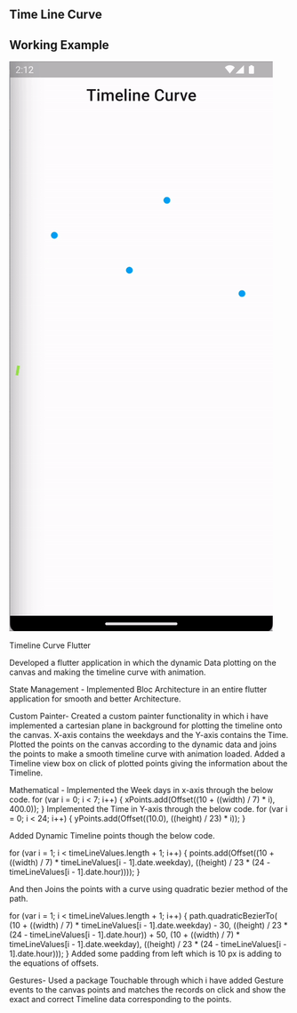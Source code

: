 ## Time Line Curve
## Working Example 
![Animated GIF](assets/example.gif)

Timeline Curve Flutter


Developed a flutter application in which the dynamic Data plotting on the canvas and making the timeline curve with animation. 

State Management - 
Implemented Bloc Architecture in an entire flutter application for smooth and better Architecture.


Custom Painter- 
Created a custom painter functionality in which i have implemented a cartesian plane in background for plotting the timeline onto the canvas.
X-axis contains the weekdays and the Y-axis contains the Time. 
Plotted the points on the canvas according to the dynamic data and joins the points to make a smooth timeline curve with animation loaded. 
Added a Timeline view box on click of plotted points giving the information about the Timeline.

Mathematical -
Implemented the Week days in x-axis through the below code. 
 for (var i = 0; i < 7; i++) {
    xPoints.add(Offset((10 + ((width) / 7) * i), 400.0));
  }
Implemented the Time in Y-axis through the below code. 
  for (var i = 0; i < 24; i++) {
    yPoints.add(Offset((10.0), ((height) / 23) * i));
  }

Added Dynamic Timeline points though the below code.



 for (var i = 1; i < timeLineValues.length + 1; i++) {
   points.add(Offset((10 + ((width) / 7) * timeLineValues[i - 1].date.weekday),
       ((height) / 23 * (24 - timeLineValues[i - 1].date.hour))));
   }
  
And then Joins the points with a curve using quadratic bezier method of the path.


 for (var i = 1; i < timeLineValues.length + 1; i++) {
   path.quadraticBezierTo(
       (10 + ((width) / 7) * timeLineValues[i - 1].date.weekday) - 30,
       ((height) / 23 * (24 - timeLineValues[i - 1].date.hour)) + 50,
       (10 + ((width) / 7) * timeLineValues[i - 1].date.weekday),
       ((height) / 23 * (24 - timeLineValues[i - 1].date.hour)));
 }
Added some padding from left which is 10 px is adding to the equations of offsets. 


Gestures-
Used a package Touchable through which i have added Gesture events to the canvas points and matches the records on click and show the exact and correct Timeline data corresponding to the points. 

